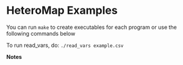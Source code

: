HeteroMap Examples
==================

You can run ```make``` to create executables for each program or use the following commands below

To run read_vars, do:
  ```./read_vars example.csv```

**Notes**
